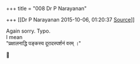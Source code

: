 +++
title = "008 Dr P Narayanan"

+++
[[Dr P Narayanan	2015-10-06, 01:20:37 [Source](https://groups.google.com/g/samskrita/c/c9vuEWP1978)]]



Again sorry. Typo.  
I mean  
"प्रक्षालनाद्धि पङ्कस्य दूरादस्पर्शनं वरम् ।"



